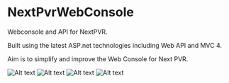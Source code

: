 NextPvrWebConsole
=================

Webconsole and API for NextPVR.

Built using the latest ASP.net technologies including Web API and MVC 4.  

Aim is to simplify and improve the Web Console for Next PVR.

![Alt text](https://github.com/revenz/NextPvrWebConsole/raw/master/screenshots/dashboard.jpg "Dashboard")
![Alt text](https://github.com/revenz/NextPvrWebConsole/raw/master/screenshots/guide.jpg "Guide")
![Alt text](https://github.com/revenz/NextPvrWebConsole/raw/master/screenshots/recordings.jpg "Recordings")
![Alt text](https://github.com/revenz/NextPvrWebConsole/raw/master/screenshots/configuration-devices.jpg "Configuration - Devices")